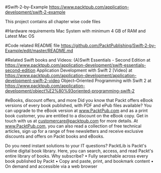 #Swift-2-by-Example
https://www.packtpub.com/application-development/swift-2-example

This project contains all chapter wise code files

#Hardware requirements
Mac System with minimum 4 GB of RAM and Latest Mac OS

#Code related README file
https://github.com/PacktPublishing/Swift-2-by-Example/edit/master/README.md

#Related Swift books and Videos:
(A)Swift Essentials - Second Edition at
https://www.packtpub.com/application-development/swift-essentials-second-edition
Application Development with Swift 2 [Video] at
https://www.packtpub.com/application-development/application-development-swift-2-video
Object–Oriented Programming with Swift 2 at
https://www.packtpub.com/application-development/object%E2%80%93oriented-programming-swift-2

#eBooks, discount offers, and more
Did you know that Packt offers eBook versions of every book published, with PDF and ePub files available? You can upgrade to the eBook version at www.PacktPub.com and as a print book customer, you are entitled to a discount on the eBook copy. Get in touch with us at customercare@packtpub.com for more details. At www.PacktPub.com, you can also read a collection of free technical articles, sign up for a range of free newsletters and receive exclusive discounts and offers on Packt books and eBooks.

Do you need instant solutions to your IT questions? PacktLib is Packt's online digital book library. Here, you can search, access, and read Packt's entire library of books. Why subscribe? • Fully searchable across every book published by Packt • Copy and paste, print, and bookmark content • On demand and accessible via a web browser
